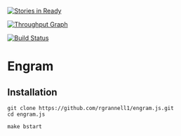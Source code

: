 [![Stories in Ready](https://badge.waffle.io/rgrannell1/engram.js.png?label=ready&title=Ready)](https://waffle.io/rgrannell1/engram.js)

[![Throughput Graph](https://graphs.waffle.io/rgrannell1/engram.js/throughput.svg)](https://waffle.io/rgrannell1/engram.js/metrics)

[![Build Status](https://travis-ci.org/rgrannell1/engram.js.svg)](https://travis-ci.org/rgrannell1/engram.js)

# Engram


## Installation

```
git clone https://github.com/rgrannell1/engram.js.git
cd engram.js

make bstart
```
